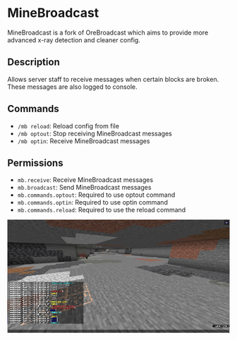 # MineBroadcast

MineBroadcast is a fork of OreBroadcast which aims to provide more advanced x-ray detection and cleaner config.

## Description

Allows server staff to receive messages when certain blocks are broken. These messages are also logged to console.

## Commands

- `/mb reload`: Reload config from file
- `/mb optout`: Stop receiving MineBroadcast messages
- `/mb optin`: Receive MineBroadcast messages

## Permissions

- `mb.receive`: Receive MineBroadcast messages
- `mb.broadcast`: Send MineBroadcast messages
- `mb.commands.optout`: Required to use optout command
- `mb.commands.optin`: Required to use optin command
- `mb.commands.reload`: Required to use the reload command

![Preview](img/mb-preview.png)